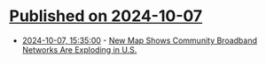 # [Published on 2024-10-07](index.md)

* [2024-10-07, 15:35:00](https://soylentnews.org/article.pl?sid=24/10/06/1414224&from=rss) - [New Map Shows Community Broadband Networks Are Exploding in U.S.](https://soylentnews.org/article.pl?sid=24/10/06/1414224&from=rss)

